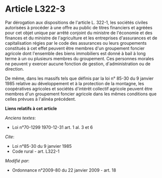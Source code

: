 # Article L322-3

Par dérogation aux dispositions de l'article L. 322-1, les sociétés civiles autorisées à procéder à une offre au public de
titres financiers et agréées pour cet objet unique par arrêté conjoint du ministre de l'économie et des finances et du
ministre de l'agriculture et les entreprises d'assurances et de capitalisation régies par le code des assurances ou leurs
groupements constitués à cet effet peuvent être membres d'un groupement foncier agricole dont l'ensemble des biens
immobiliers est donné à bail à long terme à un ou plusieurs membres du groupement. Ces personnes morales ne peuvent y exercer
aucune fonction de gestion, d'administration ou de direction. 

De même, dans les massifs tels que définis par la loi n° 85-30 du 9 janvier 1985 relative au développement et à la protection
de la montagne, les coopératives agricoles et sociétés d'intérêt collectif agricole peuvent être membres d'un groupement
foncier agricole dans les mêmes conditions que celles prévues à l'alinéa précédent.

**Liens relatifs à cet article**

_Anciens textes_:

  - Loi n°70-1299 1970-12-31 art. 1 al. 3 et 6

_Cite_:

  - Loi n°85-30 du 9 janvier 1985
  - Code rural - art. L322-1

_Modifié par_:

  - Ordonnance n°2009-80 du 22 janvier 2009 - art. 18
